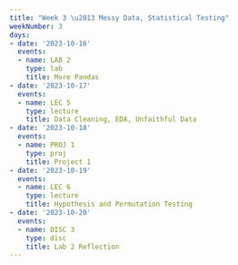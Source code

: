 ```yaml
---
title: "Week 3 \u2013 Messy Data, Statistical Testing"
weekNumber: 3
days:
- date: '2023-10-16'
  events:
  - name: LAB 2
    type: lab
    title: More Pandas
- date: '2023-10-17'
  events:
  - name: LEC 5
    type: lecture
    title: Data Cleaning, EDA, Unfaithful Data
- date: '2023-10-18'
  events:
  - name: PROJ 1
    type: proj
    title: Project 1
- date: '2023-10-19'
  events:
  - name: LEC 6
    type: lecture
    title: Hypothesis and Permutation Testing
- date: '2023-10-20'
  events:
  - name: DISC 3
    type: disc
    title: Lab 2 Reflection
---
```

